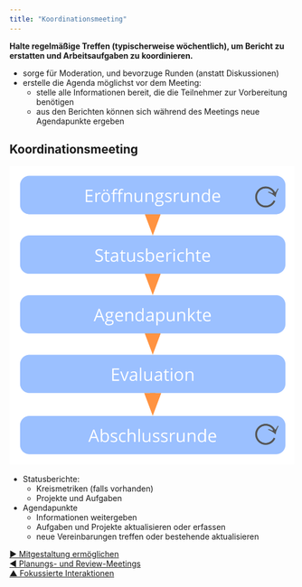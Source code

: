 ```yaml
---
title: "Koordinationsmeeting"
---
```



**Halte regelmäßige Treffen (typischerweise wöchentlich), um Bericht zu erstatten und Arbeitsaufgaben zu koordinieren.**

- sorge für Moderation, und bevorzuge Runden (anstatt Diskussionen)
- erstelle die Agenda möglichst vor dem Meeting: 
    - stelle alle Informationen bereit, die die Teilnehmer zur Vorbereitung benötigen
    - aus den Berichten können sich während des Meetings neue Agendapunkte ergeben


## Koordinationsmeeting

![right,fit](img/meetings/coordination-meeting.png)

- Statusberichte: 
    - Kreismetriken (falls vorhanden)
    - Projekte und Aufgaben
- Agendapunkte 
    - Informationen weitergeben
    - Aufgaben und Projekte aktualisieren oder erfassen
    - neue Vereinbarungen treffen oder bestehende aktualisieren

[&#9654; Mitgestaltung ermöglichen](enablers-of-co-creation.html)<br/>[&#9664; Planungs- und Review-Meetings](planning-and-review-meetings.html)<br/>[&#9650; Fokussierte Interaktionen](focused-interactions.html)

